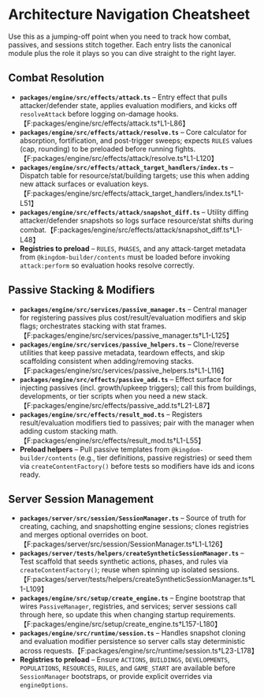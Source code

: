 # Architecture Navigation Cheatsheet

Use this as a jumping-off point when you need to track how combat, passives, and sessions stitch together. Each entry lists the canonical module plus the role it plays so you can dive straight to the right layer.

## Combat Resolution

- **`packages/engine/src/effects/attack.ts`** – Entry effect that pulls attacker/defender state, applies evaluation modifiers, and kicks off `resolveAttack` before logging on-damage hooks.【F:packages/engine/src/effects/attack.ts†L1-L86】
- **`packages/engine/src/effects/attack/resolve.ts`** – Core calculator for absorption, fortification, and post-trigger sweeps; expects `RULES` values (cap, rounding) to be preloaded before running fights.【F:packages/engine/src/effects/attack/resolve.ts†L1-L120】
- **`packages/engine/src/effects/attack_target_handlers/index.ts`** – Dispatch table for resource/stat/building targets; use this when adding new attack surfaces or evaluation keys.【F:packages/engine/src/effects/attack_target_handlers/index.ts†L1-L51】
- **`packages/engine/src/effects/attack/snapshot_diff.ts`** – Utility diffing attacker/defender snapshots so logs surface resource/stat shifts during combat.【F:packages/engine/src/effects/attack/snapshot_diff.ts†L1-L48】
- **Registries to preload** – `RULES`, `PHASES`, and any attack-target metadata from `@kingdom-builder/contents` must be loaded before invoking `attack:perform` so evaluation hooks resolve correctly.

## Passive Stacking & Modifiers

- **`packages/engine/src/services/passive_manager.ts`** – Central manager for registering passives plus cost/result/evaluation modifiers and skip flags; orchestrates stacking with stat frames.【F:packages/engine/src/services/passive_manager.ts†L1-L125】
- **`packages/engine/src/services/passive_helpers.ts`** – Clone/reverse utilities that keep passive metadata, teardown effects, and skip scaffolding consistent when adding/removing stacks.【F:packages/engine/src/services/passive_helpers.ts†L1-L116】
- **`packages/engine/src/effects/passive_add.ts`** – Effect surface for injecting passives (incl. growth/upkeep triggers); call this from buildings, developments, or tier scripts when you need a new stack.【F:packages/engine/src/effects/passive_add.ts†L21-L87】
- **`packages/engine/src/effects/result_mod.ts`** – Registers result/evaluation modifiers tied to passives; pair with the manager when adding custom stacking math.【F:packages/engine/src/effects/result_mod.ts†L1-L55】
- **Preload helpers** – Pull passive templates from `@kingdom-builder/contents` (e.g., tier definitions, passive registries) or seed them via `createContentFactory()` before tests so modifiers have ids and icons ready.

## Server Session Management

- **`packages/server/src/session/SessionManager.ts`** – Source of truth for creating, caching, and snapshotting engine sessions; clones registries and merges optional overrides on boot.【F:packages/server/src/session/SessionManager.ts†L1-L126】
- **`packages/server/tests/helpers/createSyntheticSessionManager.ts`** – Test scaffold that seeds synthetic actions, phases, and rules via `createContentFactory()`; reuse when spinning up isolated sessions.【F:packages/server/tests/helpers/createSyntheticSessionManager.ts†L1-L109】
- **`packages/engine/src/setup/create_engine.ts`** – Engine bootstrap that wires `PassiveManager`, registries, and services; server sessions call through here, so update this when changing startup requirements.【F:packages/engine/src/setup/create_engine.ts†L157-L180】
- **`packages/engine/src/runtime/session.ts`** – Handles snapshot cloning and evaluation modifier persistence so server calls stay deterministic across requests.【F:packages/engine/src/runtime/session.ts†L23-L178】
- **Registries to preload** – Ensure `ACTIONS`, `BUILDINGS`, `DEVELOPMENTS`, `POPULATIONS`, `RESOURCES`, `RULES`, and `GAME_START` are available before `SessionManager` bootstraps, or provide explicit overrides via `engineOptions`.
